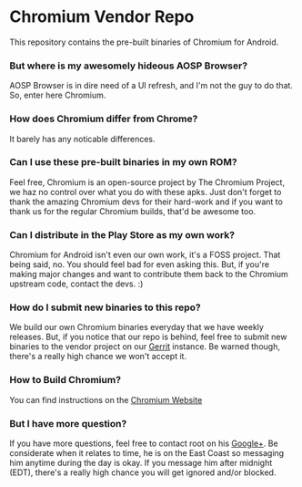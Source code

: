 Chromium Vendor Repo
========

This repository contains the pre-built binaries of Chromium for Android.

### But where is my awesomely hideous AOSP Browser?
AOSP Browser is in dire need of a UI refresh, and I'm not the guy to do that. So, enter here Chromium.

### How does Chromium differ from Chrome?
It barely has any noticable differences. 

### Can I use these pre-built binaries in my own ROM?
Feel free, Chromium is an open-source project by The Chromium Project, we haz no control over what you do with these apks. Just don't forget to thank the amazing Chromium devs for their hard-work and if you want to thank us for the regular Chromium builds, that'd be awesome too.

### Can I distribute in the Play Store as my own work?
Chromium for Android isn't even our own work, it's a FOSS project. That being said, no. You should feel bad for even asking this. But, if you're making major changes and want to contribute them back to the Chromium upstream code, contact the devs. :) 

### How do I submit new binaries to this repo?
We build our own Chromium binaries everyday that we have weekly releases. But, if you notice that our repo is behind, feel free to submit new binaries to the vendor project on our [Gerrit] instance. Be warned though, there's a really high chance we won't accept it.


### How to Build Chromium?
You can find instructions on the [Chromium Website]

### But I have more question?
If you have more questions, feel free to contact root on his [Google+]. Be considerate when it relates to time, he is on the East Coast so messaging him anytime during the day is okay. If you message him after midnight (EDT), there's a really high chance you will get ignored and/or blocked.


   [Gerrit]: <http://review.carbonrom.org/#/admin/projects/CarbonROM/android_vendor_chromium>
   [Chromium Website]: <https://www.chromium.org/developers/how-tos/android-build-instructions>
   [Google+]: <https://plus.google.com/+RyanNorrisNigee/posts>